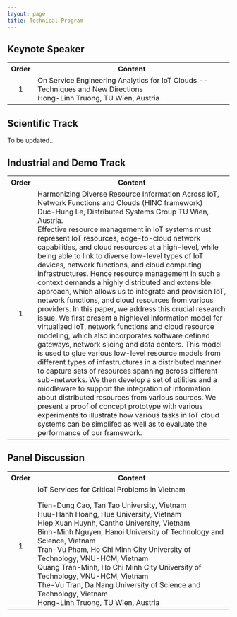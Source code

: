 ```yaml
---
layout: page
title: Technical Program
---
```


## Keynote Speaker


<table class="tg">
  <tr>
    <th>Order</th>
    <th>Content</th>
  </tr>
  <tr>
    <td style="text-align: center;">1</td>
    <td>
      <div class="topic">
          On Service Engineering Analytics for IoT Clouds -- Techniques and New Directions
      </div>
      <div class="author">
          Hong-Linh Truong, TU Wien, Austria
      </div>
    </td>
  </tr>
</table>


## Scientific Track


<p class="message">
    To be updated...
</p>


## Industrial and Demo Track


<table class="tg">
  <tr>
    <th>Order</th>
    <th>Content</th>
  </tr>
  <tr>
    <td style="text-align: center;">1</td>
    <td>
      <div class="topic">
          Harmonizing Diverse Resource Information Across IoT, Network Functions and Clouds (HINC framework)
      </div>
      <div class="author">
          Duc-Hung Le, Distributed Systems Group TU Wien, Austria.
      </div>
      <div class="abstract">
        Effective resource management in IoT systems must represent IoT resources, edge-to-cloud network capabilities, and cloud resources at a high-level, while being able to link to diverse low-level types of IoT devices, network functions, and cloud computing infrastructures. Hence resource management in such a context demands a highly distributed and extensible approach, which allows us to integrate and provision IoT, network functions, and cloud resources from various providers. In this paper, we address this crucial research issue. We first present a highlevel information model for virtualized IoT, network functions and cloud resource modeling, which also incorporates software defined gateways, network slicing and data centers. This model is used to glue various low-level resource models from different types of infastructures in a distributed manner to capture sets of resources spanning across different sub-networks. We then develop a set of utilities and a middleware to support the integration of information about distributed resources from various sources. We present a proof of concept prototype with various experiments to illustrate how various tasks in IoT cloud systems can be simplifed as well as to evaluate the performance of our framework.
      </div>
    </td>
  </tr>
</table>

## Panel Discussion


<table class="tg">
  <tr>
    <th>Order</th>
    <th>Content</th>
  </tr>
  <tr>
    <td style="text-align: center;">1</td>
    <td>
      <div class="topic">
          IoT Services for Critical Problems in Vietnam
      </p>
      <div class="author">
          Tien-Dung Cao, Tan Tao University, Vietnam</br>
          Huu-Hanh Hoang, Hue University, Vietnam</br>
          Hiep Xuan Huynh, Cantho University, Vietnam</br>
          Binh-Minh Nguyen, Hanoi University of Technology and Science, Vietnam</br>
          Tran-Vu Pham,  Ho Chi Minh City University of Technology, VNU-HCM, Vietnam</br>
          Quang Tran-Minh, Ho Chi Minh City University of Technology, VNU-HCM, Vietnam</br>
          The-Vu Tran, Da Nang University of Science and Technology, Vietnam</br>
          Hong-Linh Truong, TU Wien, Austria</br>
      </div>
    </td>
  </tr>
</table>


